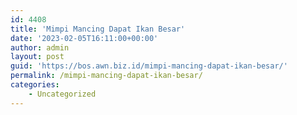 ```yaml
---
id: 4408
title: 'Mimpi Mancing Dapat Ikan Besar'
date: '2023-02-05T16:11:00+00:00'
author: admin
layout: post
guid: 'https://bos.awn.biz.id/mimpi-mancing-dapat-ikan-besar/'
permalink: /mimpi-mancing-dapat-ikan-besar/
categories:
    - Uncategorized
---
```


